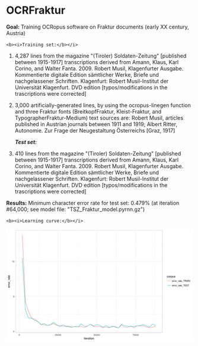 # OCRFraktur

<b>Goal:</b>
Training OCRopus software on Fraktur documents (early XX century, Austria)

    <b><i>Training set:</b></i>
1.  4,287 lines from the magazine "(Tiroler) Soldaten-Zeitung" [published between 1915-1917]
    transcriptions derived from Amann, Klaus, Karl Corino, and Walter Fanta. 2009. Robert Musil, Klagenfurter Ausgabe. Kommentierte digitale Edition sämtlicher Werke, Briefe und nachgelassener Schriften. Klagenfurt: Robert Musil-Institut der Universität Klagenfurt. DVD edition [typos/modifications in the trascriptions were corrected] 
2.  3,000 artificially-generated lines, by using the ocropus-linegen function and three Fraktur fonts (BreitkopfFraktur, Kleist-Fraktur, and TypographerFraktur-Medium)
    text sources are: Robert Musil, articles published in Austrian journals between 1911 and 1919; Albert Ritter, Autonomie. Zur Frage der Neugestaltung Österreichs [Graz, 1917]

    <b><i>Test set:</b></i>
1.  410 lines from the magazine "(Tiroler) Soldaten-Zeitung" [published between 1915-1917]
    transcriptions derived from Amann, Klaus, Karl Corino, and Walter Fanta. 2009. Robert Musil, Klagenfurter Ausgabe. Kommentierte digitale Edition sämtlicher Werke, Briefe und nachgelassener Schriften. Klagenfurt: Robert Musil-Institut der Universität Klagenfurt. DVD edition [typos/modifications in the trascriptions were corrected] 

<b>Results:</b>
Minimum character error rate for test set: 0.479% (at iteration #64,000; see model file: "TSZ_Fraktur_model.pyrnn.gz") 

    <b><i>Learning curve:</b></i>
<p align="center">
  <img src="Images/Learning_Curve.png">
</p>

